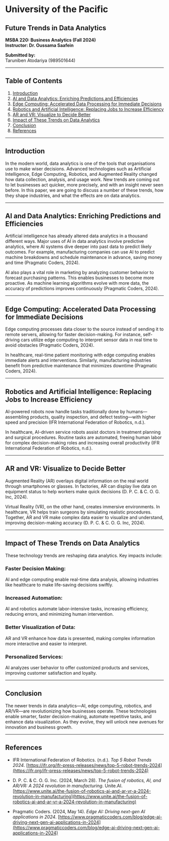 # University of the Pacific

## Future Trends in Data Analytics  
**MSBA 220: Business Analytics (Fall 2024)**  
**Instructor: Dr. Oussama Saafein**  

**Submitted by:**  
Taruniben Atodariya (989501644)  

---

## Table of Contents

1. [Introduction](#introduction)  
2. [AI and Data Analytics: Enriching Predictions and Efficiencies](#ai-and-data-analytics-enriching-predictions-and-efficiencies)  
3. [Edge Computing: Accelerated Data Processing for Immediate Decisions](#edge-computing-accelerated-data-processing-for-immediate-decisions)  
4. [Robotics and Artificial Intelligence: Replacing Jobs to Increase Efficiency](#robotics-and-artificial-intelligence-replacing-jobs-to-increase-efficiency)  
5. [AR and VR: Visualize to Decide Better](#ar-and-vr-visualize-to-decide-better)  
6. [Impact of These Trends on Data Analytics](#impact-of-these-trends-on-data-analytics)  
7. [Conclusion](#conclusion)  
8. [References](#references)  

---

## Introduction

In the modern world, data analytics is one of the tools that organisations use to make wiser decisions. Advanced technologies such as Artificial Intelligence, Edge Computing, Robotics, and Augmented Reality changed how data collection, analysis, and usage work. New trends are coming out to let businesses act quicker, more precisely, and with an insight never seen before. In this paper, we are going to discuss a number of these trends, how they shape industries, and what the effects are on data analytics.

---

## AI and Data Analytics: Enriching Predictions and Efficiencies

Artificial intelligence has already altered data analytics in a thousand different ways. Major uses of AI in data analytics involve predictive analytics, where AI systems dive deeper into past data to predict likely outcomes. For example, manufacturing companies can use AI to predict machine breakdowns and schedule maintenance in advance, saving money and time (Pragmatic Coders, 2024).

AI also plays a vital role in marketing by analyzing customer behavior to forecast purchasing patterns. This enables businesses to become more proactive. As machine learning algorithms evolve with more data, the accuracy of predictions improves continuously (Pragmatic Coders, 2024).

---

## Edge Computing: Accelerated Data Processing for Immediate Decisions

Edge computing processes data closer to the source instead of sending it to remote servers, allowing for faster decision-making. For instance, self-driving cars utilize edge computing to interpret sensor data in real time to avoid obstacles (Pragmatic Coders, 2024).

In healthcare, real-time patient monitoring with edge computing enables immediate alerts and interventions. Similarly, manufacturing industries benefit from predictive maintenance that minimizes downtime (Pragmatic Coders, 2024).

---

## Robotics and Artificial Intelligence: Replacing Jobs to Increase Efficiency

AI-powered robots now handle tasks traditionally done by humans—assembling products, quality inspection, and defect testing—with higher speed and precision (IFR International Federation of Robotics, n.d.).

In healthcare, AI-driven service robots assist doctors in treatment planning and surgical procedures. Routine tasks are automated, freeing human labor for complex decision-making roles and increasing overall productivity (IFR International Federation of Robotics, n.d.).

---

## AR and VR: Visualize to Decide Better

Augmented Reality (AR) overlays digital information on the real world through smartphones or glasses. In factories, AR can display live data on equipment status to help workers make quick decisions (D. P. C. & C. O. G. Inc, 2024).

Virtual Reality (VR), on the other hand, creates immersive environments. In healthcare, VR helps train surgeons by simulating realistic procedures. Together, AR and VR make complex data easier to visualize and understand, improving decision-making accuracy (D. P. C. & C. O. G. Inc, 2024).

---

## Impact of These Trends on Data Analytics

These technology trends are reshaping data analytics. Key impacts include:

### Faster Decision Making:
AI and edge computing enable real-time data analysis, allowing industries like healthcare to make life-saving decisions swiftly.

### Increased Automation:
AI and robotics automate labor-intensive tasks, increasing efficiency, reducing errors, and minimizing human intervention.

### Better Visualization of Data:
AR and VR enhance how data is presented, making complex information more interactive and easier to interpret.

### Personalized Services:
AI analyzes user behavior to offer customized products and services, improving customer satisfaction and loyalty.

---

## Conclusion

The newer trends in data analytics—AI, edge computing, robotics, and AR/VR—are revolutionizing how businesses operate. These technologies enable smarter, faster decision-making, automate repetitive tasks, and enhance data visualization. As they evolve, they will unlock new avenues for innovation and business growth.

---

## References

- IFR International Federation of Robotics. (n.d.). *Top 5 Robot Trends 2024*. [https://ifr.org/ifr-press-releases/news/top-5-robot-trends-2024](https://ifr.org/ifr-press-releases/news/top-5-robot-trends-2024)

- D. P. C. & C. O. G. Inc. (2024, March 28). *The fusion of robotics, AI, and AR/VR: A 2024 revolution in manufacturing*. Unite.AI. [https://www.unite.ai/the-fusion-of-robotics-ai-and-ar-vr-a-2024-revolution-in-manufacturing](https://www.unite.ai/the-fusion-of-robotics-ai-and-ar-vr-a-2024-revolution-in-manufacturing)

- Pragmatic Coders. (2024, May 14). *Edge AI: Driving next-gen AI applications in 2024*. [https://www.pragmaticcoders.com/blog/edge-ai-driving-next-gen-ai-applications-in-2024](https://www.pragmaticcoders.com/blog/edge-ai-driving-next-gen-ai-applications-in-2024)
